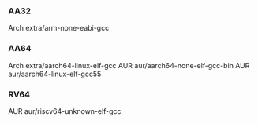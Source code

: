 ### AA32
Arch    extra/arm-none-eabi-gcc

### AA64
Arch    extra/aarch64-linux-elf-gcc
AUR     aur/aarch64-none-elf-gcc-bin
AUR     aur/aarch64-linux-elf-gcc55

### RV64
AUR     aur/riscv64-unknown-elf-gcc
